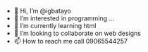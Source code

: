 - 👋 Hi, I’m @igbatayo
- 👀 I’m interested in programming ...
- 🌱 I’m currently learning html
- 💞️ I’m looking to collaborate on web designs
- 📫 How to reach me call 09065544257

<!---
igbatayo/igbatayo is a ✨ special ✨ repository because its `README.md` (this file) appears on your GitHub profile.
You can click the Preview link to take a look at your changes.
--->
